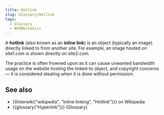 ```yaml
---
title: Hotlink
slug: Glossary/Hotlink
tags:
  - Glossary
  - WebMechanics
---
```

<p>A <strong>hotlink</strong> (also known as an <strong>inline link</strong>) is an object (typically an image) directly linked to from another site. For example, an image hosted on site1.com is shown directly on site2.com.</p>

<p>The practice is often frowned upon as it can cause unwanted bandwidth usage on the website hosting the linked-to object, and copyright concerns — it is considered stealing when it is done without permission.</p>

<h2 id="see_also">See also</h2>

<ul>
  <li>{{Interwiki("wikipedia", "Inline linking", "Hotlink")}} on Wikipedia</li>
  <li>{{glossary("Hyperlink")}} (Glossary)</li>
</ul>
